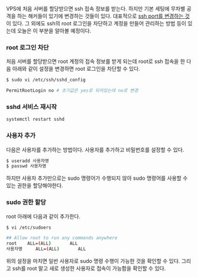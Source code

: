 VPS에 처음 서버를 할당받으면 ssh 접속 정보를 받는다. 하지만 기본 세팅에 무차별 공격을 하는 해커들이 있기에 변경하는 것들이 있다. 대표적으로 [ssh port를 변경하는 것](https://cherrypick.co.kr/ssh-change-port/)이 있다. 그 외에도 ssh의 root 로그인을 차단하고 계정을 만들어 관리하는 방법 등이 있는데 오늘은 이 부분을 알아볼 예정이다.

### root 로그인 차단

처음 서버를 할당받으면 root 계정의 접속 정보를 받게 되는데 root로 ssh 접속을 한 다음 아래와 같이 설정을 변경하면 root 로그인을 차단할 수 있다.

```bash
$ sudo vi /etc/ssh/sshd_config

PermitRootLogin no # 초기값은 yes로 되어있는데 no로 변경
```

### sshd 서비스 재시작
```bash
systemctl restart sshd
```

### 사용자 추가
다음은 사용자를 추가하는 방법이다. 사용자를 추가하고 비밀번호를 설정할 수 있다. 

```bash
$ useradd 사용자명
$ passwd 사용자명
```

하지만 사용자 추가만으로는 sudo 명령어가 수행되지 않아 sudo 명령어를 사용할 수 있는 권한을 할당해야한다.

### sudo 권한 할당
root 아래에 다음과 같이 추가한다.

```bash
$ vi /etc/sudoers

## Allow root to run any commands anywhere
root    ALL=(ALL)       ALL
사용자명     ALL=(ALL)       ALL
```

위의 설정을 마치면 일반 사용자로 sudo 명령 수행이 가능한 것을 확인할 수 있다. 그리고 ssh를 root 말고 새로 생성한 사용자로 접속이 가능함을 확인할 수 있다.


